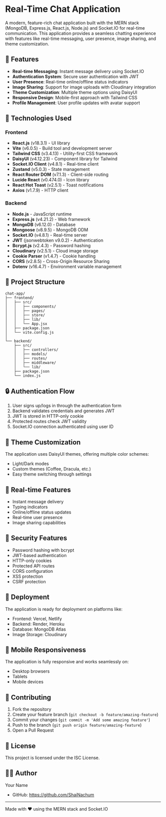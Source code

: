 # Real-Time Chat Application

A modern, feature-rich chat application built with the MERN stack (MongoDB, Express.js, React.js, Node.js) and Socket.IO for real-time communication. This application provides a seamless chatting experience with features like real-time messaging, user presence, image sharing, and theme customization.

## 🌟 Features

- **Real-time Messaging**: Instant message delivery using Socket.IO
- **Authentication System**: Secure user authentication with JWT
- **User Presence**: Real-time online/offline status indicators
- **Image Sharing**: Support for image uploads with Cloudinary integration
- **Theme Customization**: Multiple theme options using DaisyUI
- **Responsive Design**: Mobile-first approach with Tailwind CSS
- **Profile Management**: User profile updates with avatar support

## 🚀 Technologies Used

### Frontend
- **React.js** (v18.3.1) - UI library
- **Vite** (v6.0.5) - Build tool and development server
- **Tailwind CSS** (v3.4.13) - Utility-first CSS framework
- **DaisyUI** (v4.12.23) - Component library for Tailwind
- **Socket.IO Client** (v4.8.1) - Real-time client
- **Zustand** (v5.0.3) - State management
- **React Router DOM** (v7.1.3) - Client-side routing
- **Lucide React** (v0.474.0) - Icon library
- **React Hot Toast** (v2.5.1) - Toast notifications
- **Axios** (v1.7.9) - HTTP client

### Backend
- **Node.js** - JavaScript runtime
- **Express.js** (v4.21.2) - Web framework
- **MongoDB** (v6.12.0) - Database
- **Mongoose** (v8.9.5) - MongoDB ODM
- **Socket.IO** (v4.8.1) - Real-time server
- **JWT** (jsonwebtoken v9.0.2) - Authentication
- **Bcrypt.js** (v2.4.3) - Password hashing
- **Cloudinary** (v2.5.1) - Cloud image storage
- **Cookie Parser** (v1.4.7) - Cookie handling
- **CORS** (v2.8.5) - Cross-Origin Resource Sharing
- **Dotenv** (v16.4.7) - Environment variable management


## 📝 Project Structure

```
chat-app/
├── frontend/
│   ├── src/
│   │   ├── components/
│   │   ├── pages/
│   │   ├── store/
│   │   ├── lib/
│   │   └── App.jsx
│   ├── package.json
│   └── vite.config.js
│
└── backend/
    ├── src/
    │   ├── controllers/
    │   ├── models/
    │   ├── routes/
    │   ├── middleware/
    │   └── lib/
    ├── package.json
    └── index.js
```

## 🔒 Authentication Flow

1. User signs up/logs in through the authentication form
2. Backend validates credentials and generates JWT
3. JWT is stored in HTTP-only cookie
4. Protected routes check JWT validity
5. Socket.IO connection authenticated using user ID

## 🎨 Theme Customization

The application uses DaisyUI themes, offering multiple color schemes:
- Light/Dark modes
- Custom themes (Coffee, Dracula, etc.)
- Easy theme switching through settings

## 💬 Real-time Features

- Instant message delivery
- Typing indicators
- Online/offline status updates
- Real-time user presence
- Image sharing capabilities

## 🔐 Security Features

- Password hashing with bcrypt
- JWT-based authentication
- HTTP-only cookies
- Protected API routes
- CORS configuration
- XSS protection
- CSRF protection

## 🚀 Deployment

The application is ready for deployment on platforms like:
- Frontend: Vercel, Netlify
- Backend: Render, Heroku
- Database: MongoDB Atlas
- Image Storage: Cloudinary

## 📱 Mobile Responsiveness

The application is fully responsive and works seamlessly on:
- Desktop browsers
- Tablets
- Mobile devices

## 🤝 Contributing

1. Fork the repository
2. Create your feature branch (`git checkout -b feature/amazing-feature`)
3. Commit your changes (`git commit -m 'Add some amazing feature'`)
4. Push to the branch (`git push origin feature/amazing-feature`)
5. Open a Pull Request

## 📄 License

This project is licensed under the ISC License.

## 👨‍💻 Author

Your Name
- GitHub: https://github.com/ShaiNachum

---

Made with ❤️ using the MERN stack and Socket.IO
